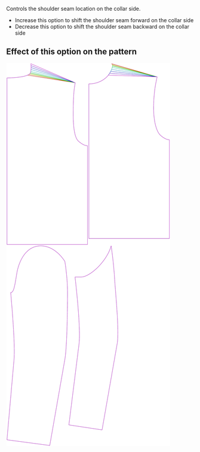 ---
---

Controls the shoulder seam location on the collar side.

-   Increase this option to shift the shoulder seam forward on the collar side
-   Decrease this option to shift the shoulder seam backward on the collar side

## Effect of this option on the pattern

![This image shows the effect of this option by superimposing several variants that have a different value for this option](bent_s3collar_sample.svg "Effect of this option on the pattern")

